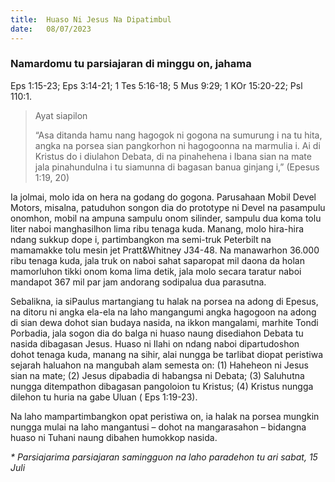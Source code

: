 ```yaml
---
title:  Huaso Ni Jesus Na Dipatimbul
date:   08/07/2023
---
```


### Namardomu tu parsiajaran di minggu on, jahama
Eps 1:15-23; Eps 3:14-21; 1 Tes 5:16-18; 5 Mus 9:29; 1 KOr 15:20-22; Psl 110:1.

> <p>Ayat siapilon</p>
> “Asa ditanda hamu nang hagogok ni gogona na sumurung i na tu hita, angka na porsea sian pangkorhon ni hagogoonna na marmulia i. Ai di Kristus do i diulahon Debata, di na pinahehena i Ibana sian na mate jala pinahundulna i tu siamunna di bagasan banua ginjang i,” (Epesus 1:19, 20)

Ia jolmai, molo ida on hera na godang do gogona. Parusahaan Mobil Devel Motors, misalna, patuduhon songon dia do prototype ni Devel na pasampulu onomhon, mobil na ampuna sampulu onom silinder, sampulu dua koma tolu liter naboi manghasilhon lima ribu tenaga kuda. Manang, molo hira-hira ndang sukkup dope i, partimbangkon ma semi-truk Peterbilt na mamamakke tolu mesin jet Pratt&Whitney J34-48. Na manawarhon 36.000 ribu tenaga kuda, jala truk on naboi sahat saparopat mil daona da holan mamorluhon tikki onom koma lima detik, jala molo secara taratur naboi mandapot 367 mil par jam andorang sodipalua dua parasutna.

Sebalikna, ia siPaulus martangiang tu halak na porsea na adong di Epesus, na ditoru ni angka ela-ela na laho mangangumi angka hagogoon na adong di sian dewa dohot sian budaya nasida, na ikkon mangalami, marhite Tondi Porbadia, jala sogon dia do balga ni huaso naung disediahon Debata tu nasida dibagasan Jesus. Huaso ni Ilahi on ndang naboi dipartudoshon dohot tenaga kuda, manang na sihir, alai nungga be tarlibat diopat peristiwa sejarah haluahon na mangubah alam semesta on: (1) Haheheon ni Jesus sian na mate; (2) Jesus dipabadia di habangsa ni Debata; (3) Saluhutna nungga ditempathon dibagasan pangoloion tu Kristus; (4) Kristus nungga dilehon tu huria na gabe Uluan ( Eps 1:19-23).

Na laho mampartimbangkon opat peristiwa on, ia halak na porsea mungkin nungga mulai na laho mangantusi – dohot na mangarasahon – bidangna huaso ni Tuhani naung dibahen humokkop nasida.

_* Parsiajarima parsiajaran samingguon na laho paradehon tu ari sabat, 15 Juli_